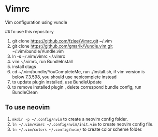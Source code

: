 Vimrc
=====

Vim configuration using vundle

##To use this repository
1. git clone https://github.com/fzlee/Vimrc.git ~/.vim
2. git clone https://github.com/gmarik/Vundle.vim.git ~/.vim/bundle/Vundle.vim
3. ln -s `~/`.vim/vimrc ~/.vimrc
4. vim ~/.vimrc, run BundleInstall
5. install ctags
6. cd ~/.vim/bundle/YouCompleteMe, run ./install.sh, if vim version is below 7.3.598, you should use neoicomplete instead 
7. to update plugin installed, use BundleUpdate
8. to remove installed plugin , delete correspond bundle config, run BundleClean

## To use neovim
1. `mkdir -p ~/.config/nvim` to create a neovim config folder.
2. `ln ~/.vim/vimrc ~/.config/nvim/init.vim` to create neovim config file.
3. `ln ~/.vim/colors ~/.config/nvim/` to create color scheme folder.
